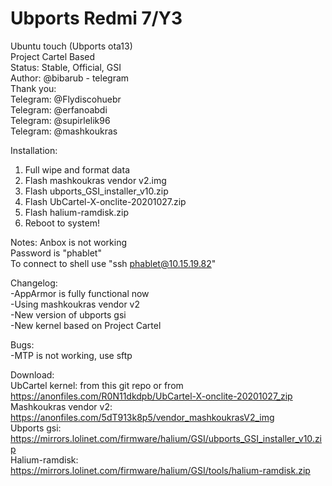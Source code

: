 # Ubports Redmi 7/Y3
Ubuntu touch (Ubports ota13)                                                    
Project Cartel Based                                                     
Status: Stable, Official, GSI                                                                
Author:   @bibarub - telegram            
Thank you:                                            
Telegram:  @Flydiscohuebr                                                                   
Telegram:  @erfanoabdi                               
Telegram:  @supirlelik96                                               
Telegram:  @mashkoukras                                                 

Installation:                     
1. Full wipe and format data
2. Flash mashkoukras vendor v2.img
3. Flash ubports_GSI_installer_v10.zip
4. Flash UbCartel-X-onclite-20201027.zip
5. Flash halium-ramdisk.zip
7. Reboot to system!

Notes:
Anbox is not working                       
Password is "phablet"                                 
To connect to shell use "ssh phablet@10.15.19.82"                    

Changelog:                         
-AppArmor is fully functional now                            
-Using mashkoukras vendor v2                              
-New version of ubports gsi                                 
-New kernel based on Project Cartel                       

Bugs:                                   
-MTP is not working, use sftp                                                                                                 

Download:                                                                                         
UbCartel kernel: from this git repo or from https://anonfiles.com/R0N11dkdpb/UbCartel-X-onclite-20201027_zip                 
Mashkoukras vendor v2: https://anonfiles.com/5dT913k8p5/vendor_mashkoukrasV2_img                               
Ubports gsi: https://mirrors.lolinet.com/firmware/halium/GSI/ubports_GSI_installer_v10.zip                                                               
Halium-ramdisk: https://mirrors.lolinet.com/firmware/halium/GSI/tools/halium-ramdisk.zip                                                                                    
